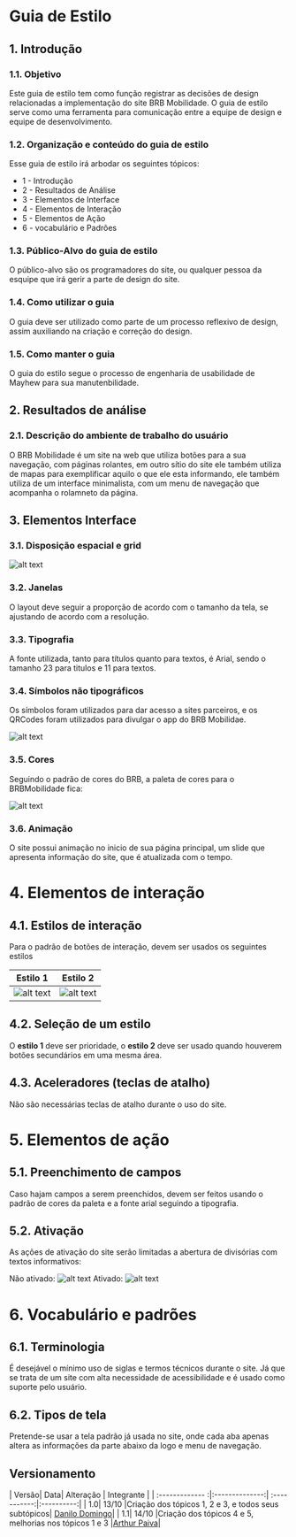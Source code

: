 # Guia de Estilo

## 1. Introdução

### 1.1. Objetivo

 Este guia de estilo tem como função registrar as decisões de design relacionadas a implementação do site BRB Mobilidade. O guia de estilo serve como uma ferramenta para comunicação entre a equipe de design e equipe de desenvolvimento.

### 1.2. Organização e conteúdo do guia de estilo

Esse guia de estilo irá arbodar os seguintes tópicos:

* 1 - Introdução
* 2 - Resultados de Análise
* 3 - Elementos de Interface
* 4 - Elementos de Interação
* 5 - Elementos de Ação
* 6 - vocabulário e Padrões

### 1.3. Público-Alvo do guia de estilo

O público-alvo são os programadores do site, ou qualquer pessoa da esquipe que irá gerir a parte de design do site.

### 1.4. Como utilizar o guia

O guia deve ser utilizado como parte de um processo reflexivo de design, assim auxiliando na criação e correção do design.

### 1.5. Como manter o guia

O guia do estilo segue o processo de engenharia de usabilidade de Mayhew para sua manutenbilidade.

## 2. Resultados de análise

### 2.1. Descrição do ambiente de trabalho do usuário

O BRB Mobilidade é um site na web que utiliza botões para a sua navegação, com páginas rolantes, em outro sítio do site ele também utiliza de mapas para exemplificar aquilo o que ele esta informando, ele também utiliza de um interface minimalista, com um menu de navegação que acompanha o rolamneto da página.

## 3. Elementos Interface

### 3.1. Disposição espacial e grid

![alt text](images/disposicao_espacial_e_grid.png)

### 3.2. Janelas

O layout deve seguir a proporção de acordo com o tamanho da tela, se ajustando de acordo com a resolução.

### 3.3. Tipografia

A fonte utilizada, tanto para títulos quanto para textos, é Arial, sendo o tamanho 23 para titulos e 11 para textos.

### 3.4. Símbolos não tipográficos

Os símbolos foram utilizados para dar acesso a sites parceiros, e os QRCodes foram utilizados para divulgar o app do BRB Mobilidae.

![alt text](images/naotipograficos.png)

### 3.5. Cores

Seguindo o padrão de cores do BRB, a paleta de cores para o BRBMobilidade fica:


![alt text](images/paleta.jpeg)

### 3.6. Animação

O site possui animação no inicio de sua página principal, um slide que apresenta informação do site, que é atualizada com o tempo.

# 4. Elementos de interação
## 4.1. Estilos de interação 
Para o padrão de botões de interação, devem ser usados os seguintes estilos

 | Estilo 1| Estilo 2 |
 |:-------------:|:--------------: |
 | ![alt text](images/botao.png) | ![alt text](images/botao2.png)| 
 
## 4.2. Seleção de um estilo
O **estilo 1** deve ser prioridade, o **estilo 2** deve ser usado quando houverem botões secundários em uma mesma área.
## 4.3. Aceleradores (teclas de atalho)
Não são necessárias teclas de atalho durante o uso do site.
# 5. Elementos de ação
## 5.1. Preenchimento de campos
Caso hajam campos a serem preenchidos, devem ser feitos usando o padrão de cores da paleta e a fonte arial seguindo a tipografia.
## 5.2. Ativação
As ações de ativação do site serão limitadas a abertura de divisórias com textos informativos: 

Não ativado:
![alt text](images/naoativado.png)
Ativado:
![alt text](images/ativado.png)

# 6. Vocabulário e padrões
## 6.1. Terminologia
É desejável o mínimo uso de siglas e termos técnicos durante o site. Já que se trata de um site com alta necessidade de acessibilidade e é usado como suporte pelo usuário.

## 6.2. Tipos de tela

Pretende-se usar a tela padrão já usada no site, onde cada aba apenas altera as informações da parte abaixo da logo e menu de navegação.

## Versionamento
| Versão| Data| Alteração | Integrante |
| :------------- :|:--------------:| :-----------:|:----------:|
| 1.0| 13/10 |Criação dos tópicos 1, 2 e 3, e todos seus subtópicos| [Danilo Domingo](https://github.com/danilow200)|
| 1.1| 14/10 |Criação dos tópicos 4 e 5, melhorias nos tópicos 1 e 3 |[Arthur Paiva](https://github.com/arthurpaivat)|